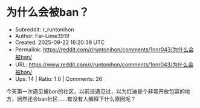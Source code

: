 # 为什么会被ban？

- Subreddit: r_runtonihon
- Author: Far-Lime3919
- Created: 2025-09-22 16:20:39 UTC
- Permalink: https://reddit.com/r/runtonihon/comments/1nnr043/为什么会被ban/
- URL: https://www.reddit.com/r/runtonihon/comments/1nnr043/为什么会被ban/
- Ups: 14 | Ratio: 1.0 | Comments: 26


今天第一次遇见被ban的社区，以前没遇见过，以为红迪是个非常开放包容的地方，居然还会ban社区……有没有人解释下什么原因呢？

